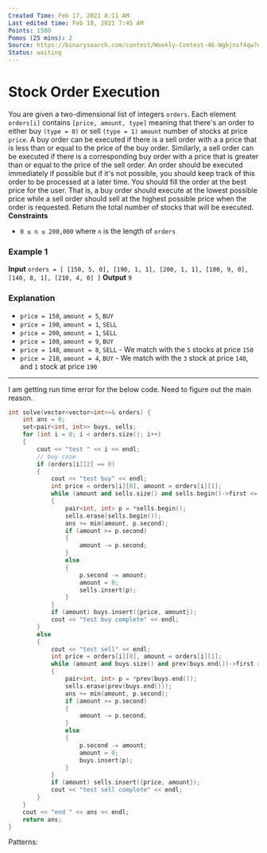 ```yaml
---
Created Time: Feb 17, 2021 8:11 AM
Last edited time: Feb 18, 2021 7:45 AM
Points: 1500
Pomos (25 mins): 2
Source: https://binarysearch.com/contest/Weekly-Contest-46-Wgbjnsf4qw?questionsetIndex=2
Status: waiting
---
```


# Stock Order Execution

You are given a two-dimensional list of integers `orders`. Each element `orders[i]` contains `[price, amount, type]` meaning that there's an order to either buy `(type = 0)` or sell `(type = 1)` `amount` number of stocks at price `price`.
A buy order can be executed if there is a sell order with a a price that is less than or equal to the price of the buy order. Similarly, a sell order can be executed if there is a corresponding buy order with a price that is greater than or equal to the price of the sell order. An order should be executed immediately if possible but if it's not possible, you should keep track of this order to be processed at a later time. You should fill the order at the best price for the user. That is, a buy order should execute at the lowest possible price while a sell order should sell at the highest possible price when the order is requested.
Return the total number of stocks that will be executed.
**Constraints**
- `0 ≤ n ≤ 200,000` where `n` is the length of `orders`
### **Example 1**
****Input****
`orders = [
    [150, 5, 0],
    [190, 1, 1],
    [200, 1, 1],
    [100, 9, 0],
    [140, 8, 1],
    [210, 4, 0]
]`
****Output****
`9`
### **Explanation**
- `price = 150`, `amount = 5`, `BUY`
- `price = 190`, `amount = 1`, `SELL`
- `price = 200`, `amount = 1`, `SELL`
- `price = 100`, `amount = 9`, `BUY`
- `price = 140`, `amount = 8`, `SELL` - We match with the `5` stocks at price `150`
- `price = 210`, `amount = 4`, `BUY` - We match with the `3` stock at price `140`, and `1` stock at price `190`
---
I am getting run time error for the below code. Need to figure out the main reason. 
```cpp
int solve(vector<vector<int>>& orders) {
    int ans = 0;
    set<pair<int, int>> buys, sells;
    for (int i = 0; i < orders.size(); i++)
    {
        cout << "test " << i << endl;
        // buy case
        if (orders[i][2] == 0)
        {
            cout << "test buy" << endl;
            int price = orders[i][0], amount = orders[i][1]; 
            while (amount and sells.size() and sells.begin()->first <= price)
            {
                pair<int, int> p = *sells.begin();
                sells.erase(sells.begin());
                ans += min(amount, p.second);
                if (amount >= p.second)
                {
                    amount -= p.second;
                }
                else
                {
                    p.second -= amount; 
                    amount = 0;
                    sells.insert(p);
                }
            }
            if (amount) buys.insert({price, amount});
            cout << "test buy complete" << endl;
        }
        else 
        {
            cout << "test sell" << endl;
            int price = orders[i][0], amount = orders[i][1]; 
            while (amount and buys.size() and prev(buys.end())->first >= price)
            {
                pair<int, int> p = *prev(buys.end());
                sells.erase(prev(buys.end()));
                ans += min(amount, p.second);
                if (amount >= p.second)
                {
                    amount -= p.second;
                }
                else
                {
                    p.second -= amount;
                    amount = 0; 
                    buys.insert(p);
                }
            }
            if (amount) sells.insert({price, amount});
            cout << "test sell complete" << endl;
        }
    }
    cout << "end " << ans << endl;
    return ans; 
}
```
Patterns: 